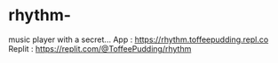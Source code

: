# rhythm-
music player with a secret...
App : https://rhythm.toffeepudding.repl.co
Replit : https://replit.com/@ToffeePudding/rhythm
